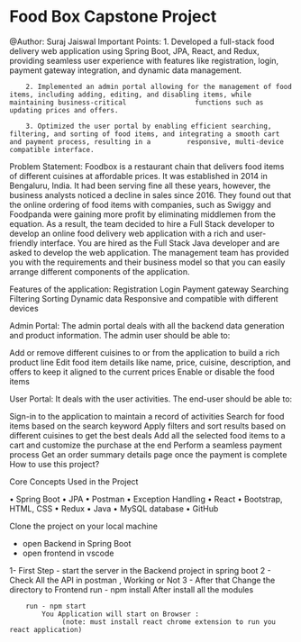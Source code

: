# Food Box Capstone Project
@Author: Suraj Jaiswal
Important Points:
        1. Developed a full-stack food delivery web application using Spring Boot, JPA, React, and Redux, providing seamless user experience with features like registration,         login, payment gateway integration, and dynamic data management.

        2. Implemented an admin portal allowing for the management of food items, including adding, editing, and disabling items, while maintaining business-critical                 functions such as updating prices and offers.

        3. Optimized the user portal by enabling efficient searching, filtering, and sorting of food items, and integrating a smooth cart and payment process, resulting in a         responsive, multi-device compatible interface.

Problem Statement:
Foodbox is a restaurant chain that delivers food items of different cuisines at affordable prices. It was established in 2014 in Bengaluru, India. It had been serving fine all these years, however, the business analysts noticed a decline in sales since 2016. They found out that the online ordering of food items with companies, such as Swiggy and Foodpanda were gaining more profit by eliminating middlemen from the equation. As a result, the team decided to hire a Full Stack developer to develop an online food delivery web application with a rich and user-friendly interface. You are hired as the Full Stack Java developer and are asked to develop the web application. The management team has provided you with the requirements and their business model so that you can easily arrange different components of the application.

Features of the application:
Registration
Login
Payment gateway
Searching
Filtering
Sorting
Dynamic data
Responsive and compatible with different devices

Admin Portal:
The admin portal deals with all the backend data generation and product information. The admin user should be able to:

Add or remove different cuisines to or from the application to build a rich product line
Edit food item details like name, price, cuisine, description, and offers to keep it aligned to the current prices
Enable or disable the food items

User Portal:
It deals with the user activities. The end-user should be able to:

Sign-in to the application to maintain a record of activities
Search for food items based on the search keyword
Apply filters and sort results based on different cuisines to get the best deals
Add all the selected food items to a cart and customize the purchase at the end
Perform a seamless payment process
Get an order summary details page once the payment is complete
How to use this project?


Core Concepts Used in the Project

•	Spring Boot
•	JPA
•	Postman
•	Exception Handling
•	React
•	Bootstrap, HTML, CSS
•	Redux
•	Java
•	MySQL database
•	GitHub


Clone the project on your local machine 
- open Backend in Spring Boot 
- open frontend in vscode


1- First Step - start the server in the Backend project in spring boot 
2 -  Check All the API in postman , Working or Not 
3 - After that  Change the directory to Frontend 
        run - npm install 
              After install all the modules 
        
        run - npm start 
            You Application will start on Browser :
                 (note: must install react chrome extension to run you react application)



